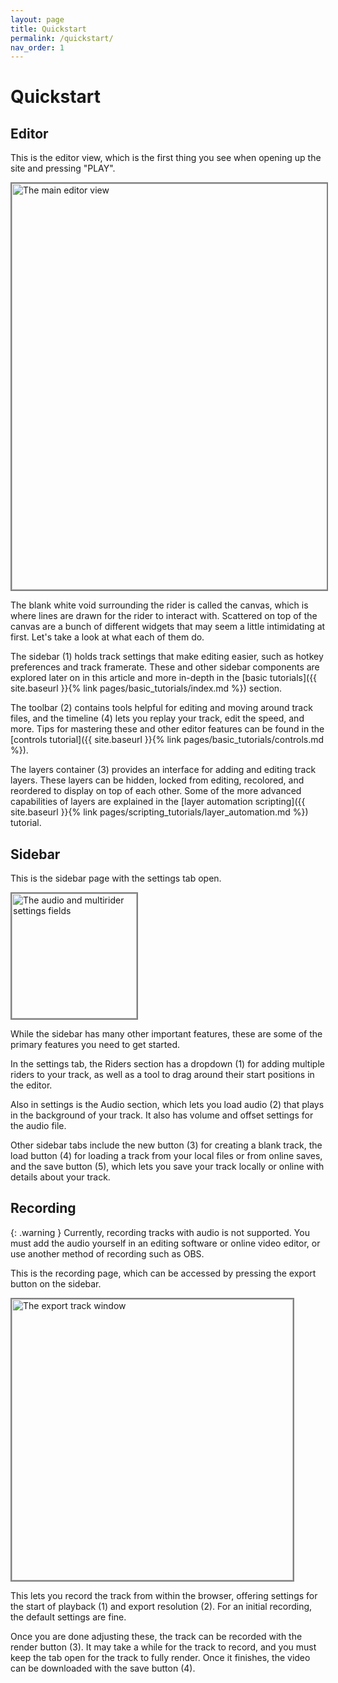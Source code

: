 ```yaml
---
layout: page
title: Quickstart
permalink: /quickstart/
nav_order: 1
---
```


# Quickstart

## Editor

This is the editor view, which is the first thing you see when opening up the site and pressing "PLAY".

<img alt="The main editor view" src="{{site.baseurl}}/assets/labeled-quickstart-editor.png" width="650" style="border: 2px solid gray">

The blank white void surrounding the rider is called the canvas, which is where lines are drawn for the rider to interact with. Scattered on top of the canvas are a bunch of different widgets that may seem a little intimidating at first. Let's take a look at what each of them do.

The sidebar (1) holds track settings that make editing easier, such as hotkey preferences and track framerate. These and other sidebar components are explored later on in this article and more in-depth in the [basic tutorials]({{ site.baseurl }}{% link pages/basic_tutorials/index.md %}) section.

The toolbar (2) contains tools helpful for editing and moving around track files, and the timeline (4) lets you replay your track, edit the speed, and more. Tips for mastering these and other editor features can be found in the [controls tutorial]({{ site.baseurl }}{% link pages/basic_tutorials/controls.md %}).

The layers container (3) provides an interface for adding and editing track layers. These layers can be hidden, locked from editing, recolored, and reordered to display on top of each other. Some of the more advanced capabilities of layers are explained in the [layer automation scripting]({{ site.baseurl }}{% link pages/scripting_tutorials/layer_automation.md %}) tutorial.

## Sidebar

This is the sidebar page with the settings tab open.

<img alt="The audio and multirider settings fields" src="{{site.baseurl}}/assets/labeled-quickstart-settings.png" width="200" style="border: 2px solid gray">

While the sidebar has many other important features, these are some of the primary features you need to get started.

In the settings tab, the Riders section has a dropdown (1) for adding multiple riders to your track, as well as a tool to drag around their start positions in the editor.

Also in settings is the Audio section, which lets you load audio (2) that plays in the background of your track. It also has volume and offset settings for the audio file.

Other sidebar tabs include the new button (3) for creating a blank track, the load button (4) for loading a track from your local files or from online saves, and the save button (5), which lets you save your track locally or online with details about your track.

## Recording

{: .warning }
Currently, recording tracks with audio is not supported. You must add the audio yourself in an editing software or online video editor, or use another method of recording such as OBS.

This is the recording page, which can be accessed by pressing the export button on the sidebar.

<img alt="The export track window" src="{{site.baseurl}}/assets/labeled-quickstart-export.png" width="450" style="border: 2px solid gray">

This lets you record the track from within the browser, offering settings for the start of playback (1) and export resolution (2). For an initial recording, the default settings are fine.

Once you are done adjusting these, the track can be recorded with the render button (3). It may take a while for the track to record, and you must keep the tab open for the track to fully render. Once it finishes, the video can be downloaded with the save button (4).
